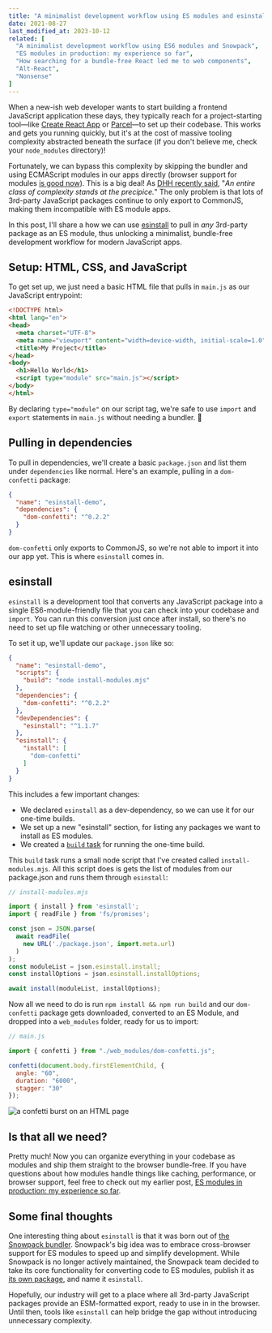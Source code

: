 ```yaml
---
title: "A minimalist development workflow using ES modules and esinstall"
date: 2021-08-27
last_modified_at: 2023-10-12
related: [
  "A minimalist development workflow using ES6 modules and Snowpack",
  "ES modules in production: my experience so far",
  "How searching for a bundle-free React led me to web components",
  "Alt-React",
  "Nonsense"
]
---
```


When a new-ish web developer wants to start building a frontend JavaScript application these days, they typically reach for a project-starting tool—like [Create React App](https://github.com/facebook/create-react-app) or [Parcel](https://parceljs.org/)—to set up their codebase. This works and gets you running quickly, but it's at the cost of massive tooling complexity abstracted beneath the surface (if you don't believe me, check your `node_modules` directory)!

Fortunately, we can bypass this complexity by skipping the bundler and using ECMAScript modules in our apps directly (browser support for modules [is good now](https://caniuse.com/es6-module)). This is a big deal! As [DHH recently said](https://world.hey.com/dhh/modern-web-apps-without-javascript-bundling-or-transpiling-a20f2755), "*An entire class of complexity stands at the precipice.*" The only problem is that lots of 3rd-party JavaScript packages continue to only export to CommonJS, making them incompatible with ES module apps.

In this post, I'll share a how we can use [esinstall](https://github.com/snowpackjs/snowpack/tree/main/esinstall) to pull in *any* 3rd-party package as an ES module, thus unlocking a minimalist, bundle-free development workflow for modern JavaScript apps.

## Setup: HTML, CSS, and JavaScript

To get set up, we just need a basic HTML file that pulls in `main.js` as our JavaScript entrypoint:

```html
<!DOCTYPE html>
<html lang="en">
<head>
  <meta charset="UTF-8">
  <meta name="viewport" content="width=device-width, initial-scale=1.0">
  <title>My Project</title>
</head>
<body>
  <h1>Hello World</h1>
  <script type="module" src="main.js"></script>
</body>
</html>
```

By declaring `type="module"` on our script tag, we're safe to use `import` and `export` statements in `main.js` without needing a bundler. 💪

## Pulling in dependencies

To pull in dependencies, we'll create a basic `package.json` and list them under `dependencies` like normal. Here's an example, pulling in a `dom-confetti` package:

```json
{
  "name": "esinstall-demo",
  "dependencies": {
    "dom-confetti": "^0.2.2"
  }
}
```

`dom-confetti` only exports to CommonJS, so we're not able to import it into our app yet. This is where `esinstall` comes in.

## esinstall

`esinstall` is a development tool that converts any JavaScript package into a single ES6-module-friendly file that you can check into your codebase and `import`. You can run this conversion just once after install, so there's no need to set up file watching or other unnecessary tooling.

To set it up, we'll update our `package.json` like so:

```json
{
  "name": "esinstall-demo",
  "scripts": {
    "build": "node install-modules.mjs"
  },
  "dependencies": {
    "dom-confetti": "^0.2.2"
  },
  "devDependencies": {
    "esinstall": "^1.1.7"
  },
  "esinstall": {
    "install": [
      "dom-confetti"
    ]
  }
}
```

This includes a few important changes:

* We declared `esinstall` as a dev-dependency, so we can use it for our one-time builds.
* We set up a new "esinstall" section, for listing any packages we want to install as ES modules.
* We created a [`build` task](https://docs.npmjs.com/cli/v7/using-npm/scripts) for running the one-time build.

This `build` task runs a small node script that I've created called `install-modules.mjs`. All this script does is gets the list of modules from our package.json and runs them through `esinstall`:

```js
// install-modules.mjs

import { install } from 'esinstall';
import { readFile } from 'fs/promises';

const json = JSON.parse(
  await readFile(
    new URL('./package.json', import.meta.url)
  )
);
const moduleList = json.esinstall.install;
const installOptions = json.esinstall.installOptions;

await install(moduleList, installOptions);
```

Now all we need to do is run `npm install && npm run build` and our `dom-confetti` package gets downloaded, converted to an ES Module, and dropped into a `web_modules` folder, ready for us to import:

```js
// main.js

import { confetti } from "./web_modules/dom-confetti.js";

confetti(document.body.firstElementChild, {
  angle: "60",
  duration: "6000",
  stagger: "30"
});
```

![a confetti burst on an HTML page]({{site.url}}/assets/images/confetti.gif)

## Is that all we need?

Pretty much! Now you can organize everything in your codebase as modules and ship them straight to the browser bundle-free. If you have questions about how modules handle things like caching, performance, or browser support, feel free to check out my earlier post, [ES modules in production: my experience so far]({{site.url}}/2020/10/23/es-modules-in-production-my-experience-so-far/).

## Some final thoughts

One interesting thing about `esinstall` is that it was born out of [the Snowpack bundler](https://www.snowpack.dev). Snowpack's big idea was to embrace cross-browser support for ES modules to speed up and simplify development. While Snowpack is no longer actively maintained, the Snowpack team decided to take its core functionality for converting code to ES modules, publish it as [its own package](https://www.npmjs.com/package/esinstall), and name it `esinstall`.

Hopefully, our industry will get to a place where all 3rd-party JavaScript packages provide an ESM-formatted export, ready to use in in the browser. Until then, tools like `esinstall` can help bridge the gap without introducing unnecessary complexity.

